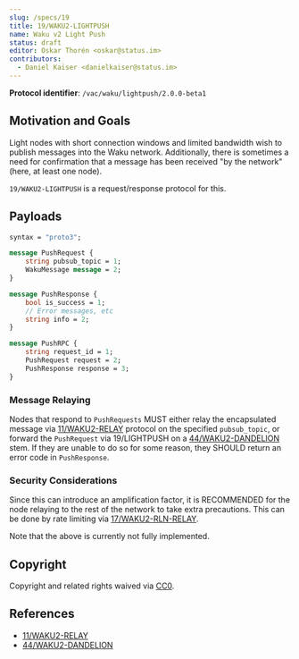 ```yaml
---
slug: /specs/19
title: 19/WAKU2-LIGHTPUSH
name: Waku v2 Light Push
status: draft
editor: Oskar Thorén <oskar@status.im>
contributors: 
  - Daniel Kaiser <danielkaiser@status.im>
---
```


**Protocol identifier**: `/vac/waku/lightpush/2.0.0-beta1`

## Motivation and Goals

Light nodes with short connection windows and limited bandwidth wish to publish messages into the Waku network.
Additionally, there is sometimes a need for confirmation that a message has been received "by the network"
(here, at least one node).

`19/WAKU2-LIGHTPUSH` is a request/response protocol for this.

## Payloads

```protobuf
syntax = "proto3";

message PushRequest {
    string pubsub_topic = 1;
    WakuMessage message = 2;
}

message PushResponse {
    bool is_success = 1;
    // Error messages, etc
    string info = 2;
}

message PushRPC {
    string request_id = 1;
    PushRequest request = 2;
    PushResponse response = 3;
}
```

### Message Relaying

Nodes that respond to `PushRequests` MUST either
relay the encapsulated message via [11/WAKU2-RELAY](/spec/11) protocol on the specified `pubsub_topic`,
or forward the `PushRequest` via 19/LIGHTPUSH on a [44/WAKU2-DANDELION](https://rfc.vac.dev/spec/44/) stem.
If they are unable to do so for some reason, they SHOULD return an error code in `PushResponse`.

### Security Considerations

Since this can introduce an amplification factor, it is RECOMMENDED for the node relaying to the rest of the network to take extra precautions.
This can be done by rate limiting via [17/WAKU2-RLN-RELAY](https://rfc.vac.dev/spec/17/).

Note that the above is currently not fully implemented.

## Copyright

Copyright and related rights waived via [CC0](https://creativecommons.org/publicdomain/zero/1.0/).

## References

* [11/WAKU2-RELAY](/spec/11)
* [44/WAKU2-DANDELION](https://rfc.vac.dev/spec/44/)


